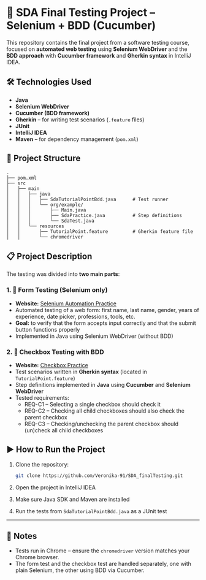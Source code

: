
# 🧪 SDA Final Testing Project – Selenium + BDD (Cucumber)

This repository contains the final project from a software testing course, focused on **automated web testing** using **Selenium WebDriver** and the **BDD approach** with **Cucumber framework** and **Gherkin syntax** in IntelliJ IDEA.

## 🛠️ Technologies Used

- **Java**
- **Selenium WebDriver**
- **Cucumber (BDD framework)**
- **Gherkin** – for writing test scenarios (`.feature` files)
- **JUnit**
- **IntelliJ IDEA**
- **Maven** – for dependency management (`pom.xml`)

## 📁 Project Structure

```
.
├── pom.xml
├── src
│   ├── main
│   │   ├── java
│   │   │   ├── SdaTutorialPointBdd.java      # Test runner
│   │   │   └── org/example/
│   │   │       ├── Main.java
│   │   │       ├── SdaPractice.java          # Step definitions
│   │   │       └── SdaTest.java
│   │   └── resources
│   │       ├── TutorialPoint.feature         # Gherkin feature file
│   │       └── chromedriver
```

## 📋 Project Description

The testing was divided into **two main parts**:

### 1. 🔸 Form Testing (Selenium only)
- **Website:** [Selenium Automation Practice](https://www.tutorialspoint.com/selenium/practice/selenium_automation_practice.php)
- Automated testing of a web form: first name, last name, gender, years of experience, date picker, professions, tools, etc.
- **Goal:** to verify that the form accepts input correctly and that the submit button functions properly
- Implemented in Java using Selenium WebDriver (without BDD)

### 2. 🔸 Checkbox Testing with BDD
- **Website:** [Checkbox Practice](https://www.tutorialspoint.com/selenium/practice/check-box.php)
- Test scenarios written in **Gherkin syntax** (located in `TutorialPoint.feature`)
- Step definitions implemented in **Java** using **Cucumber** and **Selenium WebDriver**
- Tested requirements:
  - REQ-C1 – Selecting a single checkbox should check it
  - REQ-C2 – Checking all child checkboxes should also check the parent checkbox
  - REQ-C3 – Checking/unchecking the parent checkbox should (un)check all child checkboxes

## ▶️ How to Run the Project

1. Clone the repository:
   ```bash
   git clone https://github.com/Veronika-91/SDA_finalTesting.git
   ```

2. Open the project in IntelliJ IDEA

3. Make sure Java SDK and Maven are installed

4. Run the tests from `SdaTutorialPointBdd.java` as a JUnit test

---

## 📌 Notes

- Tests run in Chrome – ensure the `chromedriver` version matches your Chrome browser.
- The form test and the checkbox test are handled separately, one with plain Selenium, the other using BDD via Cucumber.
